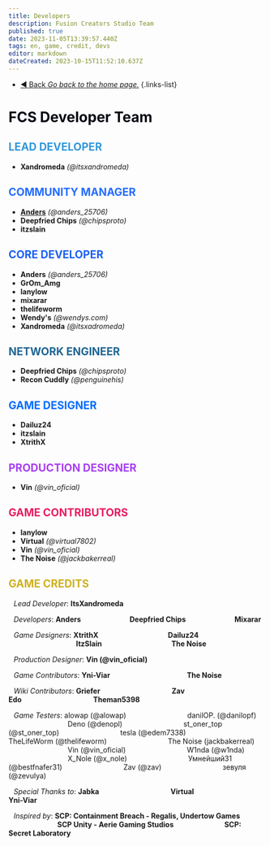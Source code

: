 ```yaml
---
title: Developers
description: Fusion Creators Studio Team
published: true
date: 2023-11-05T13:39:57.440Z
tags: en, game, credit, devs
editor: markdown
dateCreated: 2023-10-15T11:52:10.637Z
---
```


- [:arrow_backward: Back *Go back to the home page.*](/en/home#credits)
{.links-list}
# <font color="#050812">FCS Developer Team</font>
## <font color="#3498db">LEAD DEVELOPER</font>
- **Xandromeda** *(@itsxandromeda)*
## <font color="#256dff">COMMUNITY MANAGER</font>
- **[Anders](/en/credits/devs)** *(@anders_25706)*
- **Deepfried Chips** *(@chipsproto)*
- **itzslain**
## <font color="#1c61f3">CORE DEVELOPER</font>
- **Anders** *(@anders_25706)*
- **GrOm_Amg**
- **lanylow**
- **mixarar**
- **thelifeworm**
- **Wendy's** *(@wendys.com)*
- **Xandromeda** *(@itsxadromeda)*
## <font color="#206694">NETWORK ENGINEER</font>
- **Deepfried Chips** *(@chipsproto)*
- **Recon Cuddly** *(@penguinehis)*
## <font color="#006dff">GAME DESIGNER</font>
- **Dailuz24**
- **itzslain**
- **XtrithX**
## <font color="#a940f2">PRODUCTION DESIGNER</font>
- **Vin** *(@vin_oficial)*
## <font color="#e91e63">GAME CONTRIBUTORS</font>
- **lanylow**
- **Virtual** *(@virtual7802)*
- **Vin** *(@vin_oficial)*
- **The Noise** *(@jackbakerreal)*
## <font color="#ceb120">GAME CREDITS</font>
⠀*Lead Developer*: **ItsXandromeda**

⠀*Developers*: **Anders**
⠀⠀⠀⠀⠀⠀⠀⠀⠀**Deepfried Chips**
⠀⠀⠀⠀⠀⠀⠀⠀⠀**Mixarar**

⠀*Game Designers*: **XtrithX**
⠀⠀⠀⠀⠀⠀⠀⠀⠀⠀⠀⠀⠀**Dailuz24**
⠀⠀⠀⠀⠀⠀⠀⠀⠀⠀⠀⠀⠀**ItzSlain**
⠀⠀⠀⠀⠀⠀⠀⠀⠀⠀⠀⠀⠀**The Noise**

⠀*Production Designer*: **Vin (@vin_oficial)**

⠀*Game Contributors*:     **Yni-Viar**
⠀⠀⠀⠀⠀⠀⠀⠀⠀⠀⠀⠀⠀⠀ **The Noise**

⠀*Wiki Contributors*: **Griefer**
⠀⠀⠀⠀⠀⠀⠀⠀⠀⠀⠀⠀⠀ **Zav**
⠀⠀⠀⠀⠀⠀⠀⠀⠀⠀⠀⠀⠀ **Edo**
⠀⠀⠀⠀⠀⠀⠀⠀⠀⠀⠀⠀⠀ **Theman5398**


⠀*Game Testers*: alowap (@alowap)
⠀⠀⠀⠀⠀⠀⠀⠀⠀⠀⠀ danilOP. (@danilopf)
⠀⠀⠀⠀⠀⠀⠀⠀⠀⠀⠀ Deno (@denopl)
⠀⠀⠀⠀⠀⠀⠀⠀⠀⠀⠀ st_oner_top (@st_oner_top)
⠀⠀⠀⠀⠀⠀⠀⠀⠀⠀⠀ tesla (@edem7338)
⠀⠀⠀⠀⠀⠀⠀⠀⠀⠀⠀ TheLifeWorm (@thelifeworm)
⠀⠀⠀⠀⠀⠀⠀⠀⠀⠀⠀ The Noise (jackbakerreal)
⠀⠀⠀⠀⠀⠀⠀⠀⠀⠀⠀ Vin (@vin_oficial)
⠀⠀⠀⠀⠀⠀⠀⠀⠀⠀⠀ W1nda (@w1nda)
⠀⠀⠀⠀⠀⠀⠀⠀⠀⠀⠀ X_Nole (@x_nole)
⠀⠀⠀⠀⠀⠀⠀⠀⠀⠀⠀ Умнейший31 (@bestfnafer31)
⠀⠀⠀⠀⠀⠀⠀⠀⠀⠀⠀ Zav (@zav)
⠀⠀⠀⠀⠀⠀⠀⠀⠀⠀⠀ зевуля (@zevulya)

⠀*Special Thanks to*: **Jabka**
⠀⠀⠀⠀⠀⠀⠀⠀⠀⠀⠀⠀⠀ **Virtual**
⠀⠀⠀⠀⠀⠀⠀⠀⠀⠀⠀⠀⠀ **Yni-Viar**

⠀*Inspired by*:     **SCP: Containment Breach - Regalis, Undertow Games**
⠀⠀⠀⠀⠀⠀⠀⠀⠀ **SCP Unity - Aerie Gaming Studios**
⠀⠀⠀⠀⠀⠀⠀⠀⠀ **SCP: Secret Laboratory**